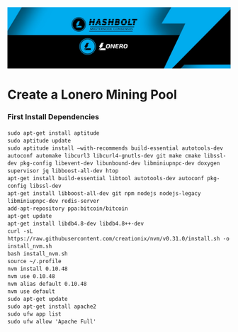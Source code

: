 <img src="https://raw.githubusercontent.com/Mentors4EDU/Images/master/banner.png">

# Create a Lonero Mining Pool

### First Install Dependencies
``sudo apt-get install aptitude``\
``sudo aptitude update``\
``sudo aptitude install –with-recommends build-essential autotools-dev autoconf automake libcurl3 libcurl4-gnutls-dev git make cmake libssl-dev pkg-config libevent-dev libunbound-dev libminiupnpc-dev doxygen supervisor jq libboost-all-dev htop``\
``apt-get install build-essential libtool autotools-dev autoconf pkg-config libssl-dev``\
``apt-get install libboost-all-dev git npm nodejs nodejs-legacy libminiupnpc-dev redis-server``\
``add-apt-repository ppa:bitcoin/bitcoin``\
``apt-get update``\
``apt-get install libdb4.8-dev libdb4.8++-dev``\
``curl -sL https://raw.githubusercontent.com/creationix/nvm/v0.31.0/install.sh -o install_nvm.sh``\
``bash install_nvm.sh``\
``source ~/.profile``\
``nvm install 0.10.48``\
``nvm use 0.10.48``\
``nvm alias default 0.10.48``\
``nvm use default``\
``sudo apt-get update``\
``sudo apt-get install apache2``\
``sudo ufw app list``\
``sudo ufw allow 'Apache Full'``
